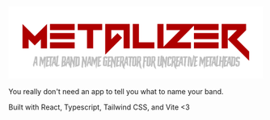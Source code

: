 <img src="./src/assets/MetalizerHeader.png">

You really don't need an app to tell you what to name your band.

Built with React, Typescript, Tailwind CSS, and Vite <3